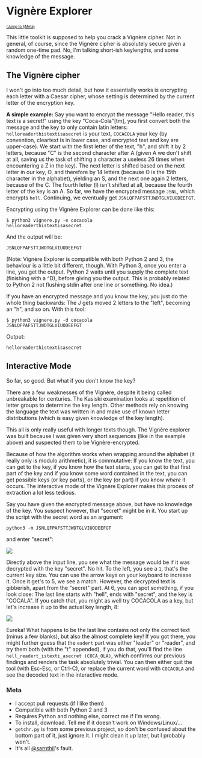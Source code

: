 # Vignère Explorer

<sub><sub><a href="#meta">(Jump to §Meta)</a></sub></sub>

This little toolkit is supposed to help you crack a Vignère cipher. Not in general, of course, since the Vignère cipher is absolutely secure given a random one-time pad. No, I'm talking short-ish keylengths, and some knowledge of the message.

## The Vignère cipher

I won't go into too much detail, but how it essentially works is encrypting each letter with a Caesar cipher, whose setting is determined by the current letter of the encryption key.

**A simple example:**
Say you want to encrypt the message "Hello reader, this text is a secret!" using the key "Coca-Cola"[tm], you first convert both the message and the key to only contain latin letters: `helloreaderthistextisasecret` is your text, `COCACOLA` your key (by convention, cleartext is in lower case, and encrypted text and key are upper-case). We start with the first letter of the text, "h", and shift it by 2 letters, because "C" is the second character after A (given A we don't shift at all, saving us the task of shifting a character a useless 26 times when encountering a Z in the key). The next letter is shifted based on the next letter in our key, O, and therefore by 14 letters (because O is the 15th character in the alphabet), yielding an S, and the next one again 2 letters, because of the C. The fourth letter (l) isn't shifted at all, because the fourth letter of the key is an A. So far, we have the encrypted message `JSNL`, which encrypts `hell`. Continuing, we eventually get `JSNLQFPAFSTTJWDTGLVIUODEEFGT`.

Encrypting using the Vignère Explorer can be done like this:

    $ python3 vignere.py -e cocacola
    helloreaderthistextisasecret

And the output will be:

    JSNLQFPAFSTTJWDTGLVIUODEEFGT

(Note: Vignère Explorer is compatible with both Python 2 and 3, the behaviour is a little bit different, though. With Python 3, once you enter a line, you get the output. Python 2 waits until you supply the complete text (finishing with a ^D), before giving you the output. This is probably related to Python 2 not flushing stdin after one line or something. No idea.)

If you have an encrypted message and you know the key, you just do the whole thing backwards: The J gets moved 2 letters to the "left", becoming an "h", and so on. With this tool:

    $ python3 vignere.py -d cocacola
    JSNLQFPAFSTTJWDTGLVIUODEEFGT

Output:

    helloreaderthistextisasecret

## Interactive Mode
So far, so good. But what if you don't know the key?

There are a few weaknesses of the Vignère, despite it being called unbreakable for centuries. The Kasiski examination looks at repetition of letter groups to determine the key length. Other methods rely on knowing the language the text was written in and make use of known letter distributions (which is easy given knowledge of the key length).

This all is only really useful with longer texts though. The Vignère explorer was built because I was given very short sequences (like in the example above) and suspected them to be Vignère-encrypted.

Because of how the algorithm works when wrapping around the alphabet (it really only is modulo arithmetic), it is commutative: If you know the text, you can get to the key, if you know how the text starts, you can get to that first part of the key and if you know some word contained in the text, you can get possible keys (or key parts), or the key (or part) if you know *where* it occurs. The interactive mode of the Vignère Explorer makes this process of extraction a lot less tedious.

Say you have given the encrypted message above, but have no knowledge of the key. You suspect however, that "secret" might be in it.
You start up the script with the secret word as an argument:

    python3 -m JSNLQFPAFSTTJWDTGLVIUODEEFGT

and enter "secret":

![](https://i.imgur.com/9ECucoE.png)

Directly above the input line, you see what the message would be if it was decrypted with the key "secret". No hit. To the left, you see a `1`, that's the current key size. You can use the arrow keys on your keyboard to increase it. Once it get's to 5, we see a match. However, the decrypted text is gibberish, apart from the "secret" part. At 6, you can spot something, if you look close: The last line starts with "hell", ends with "secret", and the key is "COCALA". If you catch that, you might as well try COCACOLA as a key, but let's increase it up to the actual key length, 8:

![](http://i.imgur.com/uAqRE1A.png)

Eureka! What happens to be the last line contains not only the correct text (minus a few blanks), but also the almost complete key! If you got there, you might further guess that the `eadert` part was either "leader" or "reader", and try them both (with the "t" appended), if you do that, you'll find the line `hell_readert_istexti_asecret (COCA_OLA)`, which confirms our previous findings and renders the task absolutely trivial. You can then either quit the tool (with Esc-Esc, or Ctrl-C), or replace the current word with `COCACOLA` and see the decoded text in the interactive mode.

### Meta
- I accept pull requests (if I like them)
- Compatible with both Python 2 and 3
- Requires Python and nothing else, correct me if I'm wrong.
- To install, download. Tell me if it doesn't work on Windows/Linux/...
- `getchr.py` is from some previous project, so don't be confused about the bottom part of it, just ignore it. I might clean it up later, but I probably won't.
- It's all [@sarnthil](https://twitter.com/sarnthil)'s fault.
